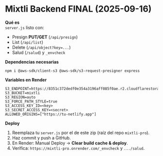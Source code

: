 # Mixtli Backend FINAL (2025-09-16)

**Qué es**  
`server.js` listo con:
- Presign **PUT/GET** (`/api/presign`)
- List (`/api/list`)
- Delete (`/api/object?key=...`)
- Salud (`/salud`) y `_envcheck`

**Dependencias necesarias**
```
npm i @aws-sdk/client-s3 @aws-sdk/s3-request-presigner express
```

**Variables en Render**
```
S3_ENDPOINT=https://8351c372dedf0e354a3196aff085f0ae.r2.cloudflarestorage.com
S3_BUCKET=mixtli
S3_REGION=auto
S3_FORCE_PATH_STYLE=true
S3_ACCESS_KEY_ID=<key>
S3_SECRET_ACCESS_KEY=<secret>
ALLOWED_ORIGINS=["https://tu-netlify.app"]
```

**Deploy**
1) Reemplaza tu `server.js` por el de este zip (raíz del repo `mixtli-pro`).  
2) Haz commit y push a GitHub.  
3) En Render: Manual Deploy → **Clear build cache & deploy**.  
4) Verifica: `https://mixtli-pro.onrender.com/_envcheck` y `.../salud`.
